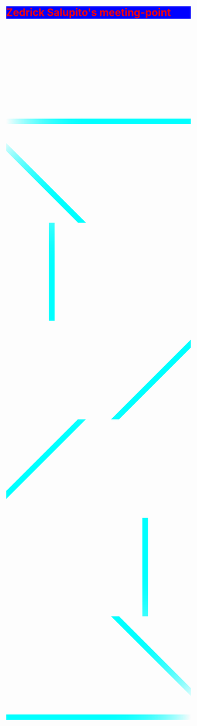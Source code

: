 <h1>Zedrick Salupito's meeting-point
</h1>
<div class="canvas">
  <div class="ninth">
    <div class="cornersWrapper">
      <div class="corner is-large"></div>
      <div class="corner is-medium"></div>
      <div class="corner is-small"></div>
    </div>
  </div>

  <div class="ninth">
    <div class="cornersWrapper">
      <div class="corner is-large"></div>
      <div class="corner is-medium"></div>
      <div class="corner is-small"></div>
    </div>
  </div>

  <div class="ninth">
    <div class="cornersWrapper">
      <div class="corner is-large"></div>
      <div class="corner is-medium"></div>
      <div class="corner is-small"></div>
    </div>
  </div>

  <div class="ninth">
    <div class="cornersWrapper">
      <div class="corner is-large"></div>
      <div class="corner is-medium"></div>
      <div class="corner is-small"></div>
    </div>
  </div>

  <div class="ninth"></div>
  <div class="ninth">
    <div class="cornersWrapper">
      <div class="corner is-large"></div>
      <div class="corner is-medium"></div>
      <div class="corner is-small"></div>
    </div>
  </div>

  <div class="ninth">
    <div class="cornersWrapper">
      <div class="corner is-large"></div>
      <div class="corner is-medium"></div>
      <div class="corner is-small"></div>
    </div>
  </div>
  <div class="ninth">
    <div class="cornersWrapper">
      <div class="corner is-large"></div>
      <div class="corner is-medium"></div>
      <div class="corner is-small"></div>
    </div>
  </div>

  <div class="ninth">
    <div class="cornersWrapper">
      <div class="corner is-large"></div>
      <div class="corner is-medium"></div>
      <div class="corner is-small"></div>
    </div>
  </div>

  <div class="circle is-first"></div>
  <div class="circle is-second"></div>
  <div class="circle is-third"></div>
  <div class="circle is-fourth"></div>
  <div class="circle is-fifth"></div>
  <div class="circle is-sixth"></div>
  <div class="circle is-seventh"></div>
  <div class="circle is-eighth"></div>

  <div class="meetingPoint"></div>
</div>
 <style>
 :root {
  --background-color: #1b1b2c;
  --main-color: #0ff;
  --meeting-point-color: #1c1;

  --canvas-size: 68vmin;
  --canvas-max-size: 500px;

  --circle-size: 8vmin;

  --corner-size-large: 20vmin;
  --corner-size-medium: 16vmin;
  --corner-size-small: 12vmin;

  --corner-side-size-width: 1.5vmin;
  --corner-side-size-height: 1.5vmin;

  --animation-duration: 3000ms;
}

body {
  margin: 0;
  display: grid;
  place-items: center;
  min-height: 100vh;
  background-color: var(--background-color);
}

.canvas {
  width: var(--canvas-size);
  height: var(--canvas-size);
  max-width: var(--canvas-max-size);
  max-height: var(--canvas-max-size);
  display: grid;
  grid-template-columns: repeat(3, 1fr);
  grid-template-rows: repeat(3, 1fr);
  position: relative;
}
.ninth {
  position: relative;
  overflow: hidden;
}

.cornersWrapper {
  position: absolute;
  z-index: 1;
  mix-blend-mode: plus-lighter;
}

.ninth:nth-child(1) .cornersWrapper {
  bottom: 0;
  right: 0;
}
.ninth:nth-child(2) .cornersWrapper {
  bottom: 0;
  left: 50%;
  transform: rotate(45deg);
}
.ninth:nth-child(3) .cornersWrapper {
  bottom: 0;
  transform: rotate(90deg);
}
.ninth:nth-child(4) .cornersWrapper {
  top: 50%;
  right: 0;
  transform: rotate(315deg);
}
.ninth:nth-child(6) .cornersWrapper {
  top: 50%;
  transform: rotate(135deg);
}
.ninth:nth-child(7) .cornersWrapper {
  right: 0;
  transform: rotate(270deg);
}
.ninth:nth-child(8) .cornersWrapper {
  left: 50%;
  transform: rotate(225deg);
}
.ninth:nth-child(9) .cornersWrapper {
  transform: rotate(180deg);
}

.corner {
  position: absolute;
}
.corner.is-large {
  width: var(--corner-size-large);
  height: var(--corner-size-large);
  bottom: 0;
  right: 0;
}
.corner.is-medium {
  width: var(--corner-size-medium);
  height: var(--corner-size-medium);
  opacity: 0.35;
  bottom: 4vmin;
  right: 4vmin;
}
.corner.is-medium {
  width: var(--corner-size-medium);
  height: var(--corner-size-medium);
  opacity: 0.35;
  bottom: 4vmin;
  right: 4vmin;
}
.corner.is-small {
  width: var(--corner-size-small);
  height: var(--corner-size-small);
  bottom: 8vmin;
  right: 8vmin;
}
.corner::before,
.corner::after {
  content: "";
  position: absolute;
}
.corner::before {
  width: var(--corner-side-size-width);
  height: 100%;
  right: 0;
  background: linear-gradient(transparent, var(--main-color) 50%);
}
.corner::after {
  width: 100%;
  height: var(--corner-side-size-height);
  bottom: 0;
  background: linear-gradient(90deg, transparent, var(--main-color) 50%);
}

.circle {
  position: absolute;
  width: var(--circle-size);
  height: var(--circle-size);
  background-color: var(--main-color);
  border-radius: 50%;
  box-shadow: 0 0 20px var(--main-color);
}
@keyframes move-circle-first {
  0%,
  100% {
    top: 0;
    left: 0;
    transform: scale(0) translate(0%, 0%);
  }
  20% {
    top: 0;
    left: 0;
    transform: scale(1) translate(0%, 0%);
    opacity: 1;
  }
  85% {
    top: 50%;
    left: 50%;
    transform: scale(1) translate(-50%, -50%);
    opacity: 0.75;
  }
    95% {
    top: calc(50% - var(--circle-size) / 2);
    left: calc(50% - var(--circle-size) / 2);
    transform: scale(0) translate(-50%, -50%);
    opacity: 0;
  }
}
.circle.is-first {
  top: 0;
  left: 0;
  transform: scale(0) translate(0%, 0%);
  animation: move-circle-first var(--animation-duration) ease-in-out infinite;
}

@keyframes move-circle-second {
  0%,
  100% {
    top: calc(-1 * var(--circle-size) / 2);
    left: calc(50% - var(--circle-size) / 2);
    transform: scale(0) translate(-50%, -80%);
  }
  20% {
    top: 0;
    left: 50%;
    transform: scale(1) translate(-50%, -80%);
    opacity: 1;
  }
  85% {
    top: 50%;
    left: 50%;
    transform: scale(1) translate(-50%, -50%);
    opacity: 0.75;
  }
  95% {
    top: calc(50% - var(--circle-size) / 2);
    left: calc(50% - var(--circle-size) / 2);
    transform: scale(0) translate(-50%, -50%);
    opacity: 0;
  }
}
.circle.is-second {
  top: 0;
  left: 50%;
  transform: scale(0) translate(-50%, -80%);
  animation: move-circle-second var(--animation-duration) ease-in-out infinite;
  animation-delay: calc(var(--animation-duration) * 0.4);
}

@keyframes move-circle-third {
  0%,
  100% {
    top: 0;
    right: 0;
    transform: scale(0) translate(0%, 0%);
  }
  20% {
    top: 0;
    right: 0;
    transform: scale(1) translate(0%, 0%);
    opacity: 1;
  }
   85% {
    top: 50%;
    right: 50%;
    transform: scale(1) translate(50%, -50%);
    opacity: 0.75;
  }
  95% {
    top: calc(50% - var(--circle-size) / 2);
    right: calc(50% - var(--circle-size) / 2);
    transform: scale(0) translate(50%, -50%);
    opacity: 0;
  }
}
.circle.is-third {
  top: 0;
  right: 0;
  transform: scale(0) translate(0%, 0%);
  animation: move-circle-third var(--animation-duration) ease-in-out infinite;
}

@keyframes move-circle-fourth {
  0%,
  100% {
    top: calc(50% - var(--circle-size) / 2);
    left: calc(-1 * var(--circle-size) / 2);
    transform: scale(0) translate(-80%, -50%);
  }
  20% {
    top: 50%;
    left: 0;
    transform: scale(1) translate(-80%, -50%);
    opacity: 1;
  }
  85% {
    top: 50%;
    left: 50%;
    transform: scale(1) translate(-50%, -50%);
    opacity: 0.75;
  }
  95% {
    top: calc(50% - var(--circle-size) / 2);
    left: calc(50% - var(--circle-size) / 2);
    transform: scale(0) translate(-50%, -50%);
    opacity: 0;
  }
}
.circle.is-fourth {
  top: 50%;
  left: 0;
  transform: scale(0) translate(-80%, -50%);
  animation: move-circle-fourth var(--animation-duration) ease-in-out infinite;
  animation-delay: calc(var(--animation-duration) * 0.4);
}

@keyframes move-circle-fifth {
  0%,
  100% {
    top: calc(50% - var(--circle-size) / 2);
    right: calc(-1 * var(--circle-size) / 2);
    transform: scale(0) translate(80%, -50%);
  }
  20% {
    top: 50%;
    right: 0;
    transform: scale(1) translate(80%, -50%);
    opacity: 1;
  }
   85% {
    top: 50%;
    right: 50%;
    transform: scale(1) translate(50%, -50%);
    opacity: 0.75;
  }
  95% {
    top: calc(50% - var(--circle-size) / 2);
    right: calc(50% - var(--circle-size) / 2);
    transform: scale(0) translate(50%, -50%);
    opacity: 0;
  }
}
.circle.is-fifth {
  top: 50%;
  right: 0;
  transform: scale(0) translate(80%, -50%);
  animation: move-circle-fifth var(--animation-duration) ease-in-out infinite;
  animation-delay: calc(var(--animation-duration) * 0.4);
}

@keyframes move-circle-sixth {
  0%,
  100% {
    bottom: 0;
    left: 0;
    transform: scale(0) translate(0%, 0%);
  }
  20% {
    bottom: 0;
    left: 0;
    transform: scale(1) translate(0%, 0%);
    opacity: 1;
  }
  85% {
    bottom: 50%;
    left: 50%;
    transform: scale(1) translate(-50%, 50%);
    opacity: 0.75;
  }
  95% {
    bottom: calc(50% - var(--circle-size) / 2);
    left: calc(50% - var(--circle-size) / 2);
    transform: scale(0) translate(-50%, 50%);
    opacity: 0;
  }
}
.circle.is-sixth {
  bottom: 0;
  left: 0;
  transform: scale(0) translate(0%, 0%);
  animation: move-circle-sixth var(--animation-duration) ease-in-out infinite;
}

@keyframes move-circle-seventh {
  0%,
  100% {
    bottom: calc(-1 * var(--circle-size) / 2);
    left: calc(50% - var(--circle-size) / 2);
    transform: scale(0) translate(-50%, 80%);
  }
  20% {
    bottom: 0;
    left: 50%;
    transform: scale(1) translate(-50%, 80%);
    opacity: 1;
  }
    85% {
    bottom: 50%;
    left: 50%;
    transform: scale(1) translate(-50%, 50%);
    opacity: 0.75;
  }
  95% {
    bottom: calc(50% - var(--circle-size) / 2);
    left: calc(50% - var(--circle-size) / 2);
    transform: scale(0) translate(-50%, 50%);
    opacity: 0;
  }
}
h1 {
    background-color: blue;
    color: red;
}
.circle.is-seventh {
  bottom: 0;
  left: 50%;
  transform: scale(0) translate(-50%, 80%);
  animation: move-circle-seventh var(--animation-duration) ease-in-out infinite;
  animation-delay: calc(var(--animation-duration) * 0.4);
}

@keyframes move-circle-eighth {
  0%,
  100% {
    bottom: 0;
    right: 0;
    transform: scale(0) translate(0%, 0%);
  }
  20% {
    bottom: 0;
    right: 0;
    transform: scale(1) translate(0%, 0%);
    opacity: 1;
  }
  85% {
    bottom: 50%;
    right: 50%;
    transform: scale(1) translate(50%, 50%);
    opacity: 0.75;
  }
  95% {
    bottom: calc(50% - var(--circle-size) / 2);
    right: calc(50% - var(--circle-size) / 2);
    transform: scale(0) translate(50%, 50%);
    opacity: 0;
  }
}
.circle.is-eighth {
  bottom: 0;
  right: 0;
  transform: scale(0) translate(0%, 0%);
  animation: move-circle-eighth var(--animation-duration) ease-in-out infinite;
}

.meetingPoint {
  width: 12vmin;
  height: 12vmin;
  border-radius: 50%;
  border: solid 1.5vmin var(--meeting-point-color);
  filter: drop-shadow(0 0 30px var(--main-color));
  mix-blend-mode: plus-lighter;
  position: absolute;
  inset: 50%;
  transform: translate(-50%, -50%);
}

 </style>
